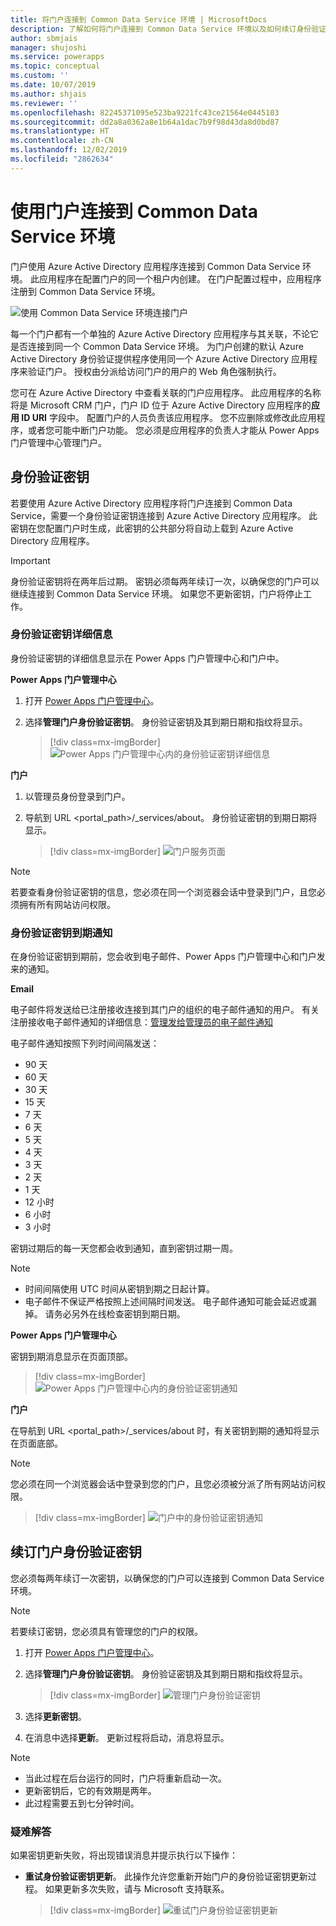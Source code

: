 ```yaml
---
title: 将门户连接到 Common Data Service 环境 | MicrosoftDocs
description: 了解如何将门户连接到 Common Data Service 环境以及如何续订身份验证密钥。
author: sbmjais
manager: shujoshi
ms.service: powerapps
ms.topic: conceptual
ms.custom: ''
ms.date: 10/07/2019
ms.author: shjais
ms.reviewer: ''
ms.openlocfilehash: 82245371095e523ba9221fc43ce21564e0445103
ms.sourcegitcommit: dd2a8a0362a8e1b64a1dac7b9f98d43da8d0bd87
ms.translationtype: HT
ms.contentlocale: zh-CN
ms.lasthandoff: 12/02/2019
ms.locfileid: "2862634"
---
```

# <a name="connect-to-a-common-data-service-environment-using-a-portal"></a>使用门户连接到 Common Data Service 环境

门户使用 Azure Active Directory 应用程序连接到 Common Data Service 环境。 此应用程序在配置门户的同一个租户内创建。 在门户配置过程中，应用程序注册到 Common Data Service 环境。

![使用 Common Data Service 环境连接门户](../media/connect-with-dynamics.png "使用 Common Data Service 环境连接门户")

每一个门户都有一个单独的 Azure Active Directory 应用程序与其关联，不论它是否连接到同一个 Common Data Service 环境。 为门户创建的默认 Azure Active Directory 身份验证提供程序使用同一个 Azure Active Directory 应用程序来验证门户。 授权由分派给访问门户的用户的 Web 角色强制执行。

您可在 Azure Active Directory 中查看关联的门户应用程序。 此应用程序的名称将是 Microsoft CRM 门户，门户 ID 位于 Azure Active Directory 应用程序的**应用 ID URI** 字段中。 配置门户的人员负责该应用程序。 您不应删除或修改此应用程序，或者您可能中断门户功能。 您必须是应用程序的负责人才能从 Power Apps 门户管理中心管理门户。

## <a name="authentication-key"></a>身份验证密钥

若要使用 Azure Active Directory 应用程序将门户连接到 Common Data Service，需要一个身份验证密钥连接到 Azure Active Directory 应用程序。 此密钥在您配置门户时生成，此密钥的公共部分将自动上载到 Azure Active Directory 应用程序。

> [!IMPORTANT]
> 身份验证密钥将在两年后过期。 密钥必须每两年续订一次，以确保您的门户可以继续连接到 Common Data Service 环境。 如果您不更新密钥，门户将停止工作。  

### <a name="authentication-key-details"></a>身份验证密钥详细信息

身份验证密钥的详细信息显示在 Power Apps 门户管理中心和门户中。

**Power Apps 门户管理中心**

1. 打开 [Power Apps 门户管理中心](admin-overview.md)。

2. 选择**管理门户身份验证密钥**。 身份验证密钥及其到期日期和指纹将显示。

   > [!div class=mx-imgBorder]
   > ![Power Apps 门户管理中心内的身份验证密钥详细信息](../media/manage-auth-key.png "Power Apps 门户管理中心内的身份验证密钥详细信息")

**门户**

1. 以管理员身份登录到门户。

2. 导航到 URL <portal_path>/_services/about。 身份验证密钥的到期日期将显示。 

   > [!div class=mx-imgBorder]
   > ![门户服务页面](../media/portal-services-page.png "门户服务页面")

> [!NOTE]
> 若要查看身份验证密钥的信息，您必须在同一个浏览器会话中登录到门户，且您必须拥有所有网站访问权限。

### <a name="authentication-key-expiration-notification"></a>身份验证密钥到期通知

在身份验证密钥到期前，您会收到电子邮件、Power Apps 门户管理中心和门户发来的通知。

**Email**

电子邮件将发送给已注册接收连接到其门户的组织的电子邮件通知的用户。 有关注册接收电子邮件通知的详细信息：[管理发给管理员的电子邮件通知](https://docs.microsoft.com/dynamics365/customer-engagement/admin/manage-email-notifications)

电子邮件通知按照下列时间间隔发送： 
- 90 天 
- 60 天 
- 30 天 
- 15 天 
- 7 天 
- 6 天 
- 5 天 
- 4 天 
- 3 天 
- 2 天 
- 1 天 
- 12 小时 
- 6 小时 
- 3 小时

密钥过期后的每一天您都会收到通知，直到密钥过期一周。

> [!NOTE]
> - 时间间隔使用 UTC 时间从密钥到期之日起计算。
> - 电子邮件不保证严格按照上述间隔时间发送。 电子邮件通知可能会延迟或漏掉。 请务必另外在线检查密钥到期日期。

**Power Apps 门户管理中心**

密钥到期消息显示在页面顶部。

> [!div class=mx-imgBorder]
> ![Power Apps 门户管理中心内的身份验证密钥通知](../media/portal-admin-center-auth-notif.png "Power Apps 门户管理中心内的身份验证密钥通知")

**门户**

在导航到 URL <portal_path>/_services/about 时，有关密钥到期的通知将显示在页面底部。

> [!NOTE]
> 您必须在同一个浏览器会话中登录到您的门户，且您必须被分派了所有网站访问权限。

> [!div class=mx-imgBorder]
> ![门户中的身份验证密钥通知](../media/portal-service-page-auth-notif.png "门户中的身份验证密钥通知")

## <a name="renew-portal-authentication-key"></a>续订门户身份验证密钥

您必须每两年续订一次密钥，以确保您的门户可以连接到 Common Data Service 环境。

> [!NOTE]
> 若要续订密钥，您必须具有管理您的门户的权限。

1. 打开 [Power Apps 门户管理中心](admin-overview.md)。

2. 选择**管理门户身份验证密钥**。 身份验证密钥及其到期日期和指纹将显示。

    > [!div class=mx-imgBorder]
    > ![管理门户身份验证密钥](../media/manage-portal-auth-key.png "管理门户身份验证密钥")

3. 选择**更新密钥**。

4. 在消息中选择**更新**。 更新过程将启动，消息将显示。

> [!NOTE]
> - 当此过程在后台运行的同时，门户将重新启动一次。
> - 更新密钥后，它的有效期是两年。
> - 此过程需要五到七分钟时间。

### <a name="troubleshooting"></a>疑难解答​​

如果密钥更新失败，将出现错误消息并提示执行以下操作：

- **重试身份验证密钥更新**。 此操作允许您重新开始门户的身份验证密钥更新过程。 如果更新多次失败，请与 Microsoft 支持联系。

    > [!div class=mx-imgBorder]
    > ![重试门户身份验证密钥更新](../media/retry-auth-key-update.png "重试门户身份验证密钥更新")